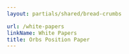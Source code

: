 ```yaml
---
layout: partials/shared/bread-crumbs

url: /white-papers
linkName: White Papers
title: Orbs Position Paper
---
```

